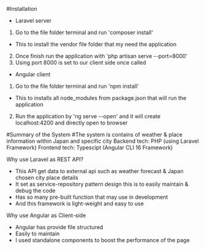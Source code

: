#Installation
- Laravel server
1. Go to the file folder terminal and run 'composer install'
- This to install the vendor file folder that my need the application
2. Once finish run the application with 'php artisan serve --port=8000'
3. Using port 8000 is set to our client side once called

- Angular client
1. Go to the file folder terminal and run 'npm install'
- This to installs all node_modules from package.json that will run the application
2. Run the application by 'ng serve --open' and it will create localhost:4200 and directly open to browser

#Summary of the System
#The system is contains of weather & place information within Japan and specific city
Backend tech: PHP (using Laravel Framework)
Frontend tech: Typescipt (Angular CLI 16 Framework)

Why use Laravel as REST API?
- This API get data to external api such as weather forecast & Japan chosen city place details
- It set as service-repository pattern design this is to easily maintain & debug the code
- Has so many pre-built function that may use in development
- And this framework is light-weight and easy to use

Why use Angular as Client-side
- Angular has provide file structured
- Easily to maintain
- I used standalone components to boost the performance of the page
